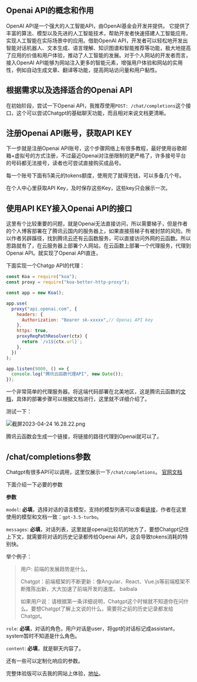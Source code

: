 ## Openai API的概念和作用

OpenAI API是一个强大的人工智能API，由OpenAI基金会开发并提供。 它提供了丰富的算法、模型以及先进的人工智能技术，帮助开发者快速搭建人工智能应用，实现人工智能在实际场景中的应用。借助OpenAI API，开发者可以轻松地开发出智能对话机器人、文本生成、语言理解、知识图谱和智能推荐等功能，极大地提高了应用的价值和用户体验，推动了人工智能的发展。对于个人网站的开发者而言，接入OpenAI API能够为网站注入更多的智能元素，增强用户体验和网站的实用性，例如自动生成文章、翻译等功能，提高网站访问量和用户黏性。

## 根据需求以及选择适合的Openai API

在初始阶段，尝试一下Openai API，我推荐使用`POST: /chat/completions`这个接口，这个可以尝试Chatgpt的基础聊天功能，而且相对来说文档更清晰。

## 注册Openai API账号，获取API KEY

下一步就是注册Openai API账号，这个步骤网络上有很多教程，最好使用谷歌邮箱+虚拟号的方式注册，不过最近Openai对注册限制的更严格了，许多接号平台的号码都无法接号，读者也可尝试直接购买成品号。

每一个账号下面有5美元的tokens额度，使用完了就得充钱，可以多备几个号。

在个人中心里获取API Key，及时保存这些Key，这些key只会展示一次。

## 使用API KEY接入Openai API的接口

这里有个比较重要的问题，就是Openai无法直接访问，所以需要梯子，但是作者的个人博客部署在了腾讯云国内的服务器上，如果直接搭梯子有被封禁的风险。所以作者另辟蹊径，找到腾讯云还有云函数服务，可以直接访问外网的云函数。所以思路就有了，在云服务器上部署个人网站，在云函数上部署一个代理服务，代理到Openai API。就实现了Openai API直连，

下面实现一个Chatgp API的代理：
```js
const Koa = require("koa");
const proxy = require("koa-better-http-proxy");

const app = new Koa();

app.use(
  proxy("api.openai.com", {
    headers: {
      Authorization: "Bearer sk-xxxxx",// Openai API key
    },
    https: true,
    proxyReqPathResolver(ctx) {
      return `/v1${ctx.url}`;
    },
  })
);

app.listen(9000, () => {
  console.log("腾讯云函数代理API", new Date());
});

```

一个非常简单的代理服务器。将这端代码部署在北美地区，这是腾讯云函数的[文档](https://cloud.tencent.com/document/product/583)，具体的部署步骤可以根据文档进行，这里就不详细介绍了。

测试一下：

![截屏2023-04-24 16.28.22.png](https://26qgecq9acl2hsew.public.blob.vercel-storage.com/15e206857258b25dc86d54e00.28.22-5plzgTDSkXekGp6yYdNf0Q3BDUxPoN.png)

腾讯云函数会生成一个链接，将链接的路径代理到Openai就可以了。

## /chat/completions参数

Chatgpt有很多API可以调用，这里仅展示一下`/chat/completions`。
[官网文档](https://platform.openai.com/docs/api-reference/chat/create)

下面介绍一下必要的参数

**参数**

`model`: **必填**，选择对话的语言模型，支持的模型列表可以查看[链接](https://platform.openai.com/docs/models/model-endpoint-compatibility)，作者在这里使用的模型和文档一致：`gpt-3.5-turbo`。

`messages`: **必填**，对话列表，这里就是openai比较坑的地方了，要想Chatgpt记住上下文，就需要将对话的历史记录都传给Openai API，这会导致tokens消耗的特别快。

举个例子：
> 用户: 前端的发展趋势是什么，
> 
> Chatgpt：前端框架的不断更新：像Angular、React、Vue.js等前端框架不断推陈出新，大大加速了前端开发的速度。
> balbala
>
> 如果用户说：请根据第一条详细说明，Chatgpt这个时候就不知道你在问什么。要想Chatgpt了解上文说的什么，需要将之前的历史记录都发给Chatgpt。

`role`: **必填**，对话的角色，用户对话是user，将gpt的对话标记成assistant，system暂时不知道是什么角色。

`content`: **必填**，就是聊天内容了。

还有一些可以定制化响应的参数。

完整体验版可以去我的网站上体验，[地址](https://xzgz.top/ai)。

